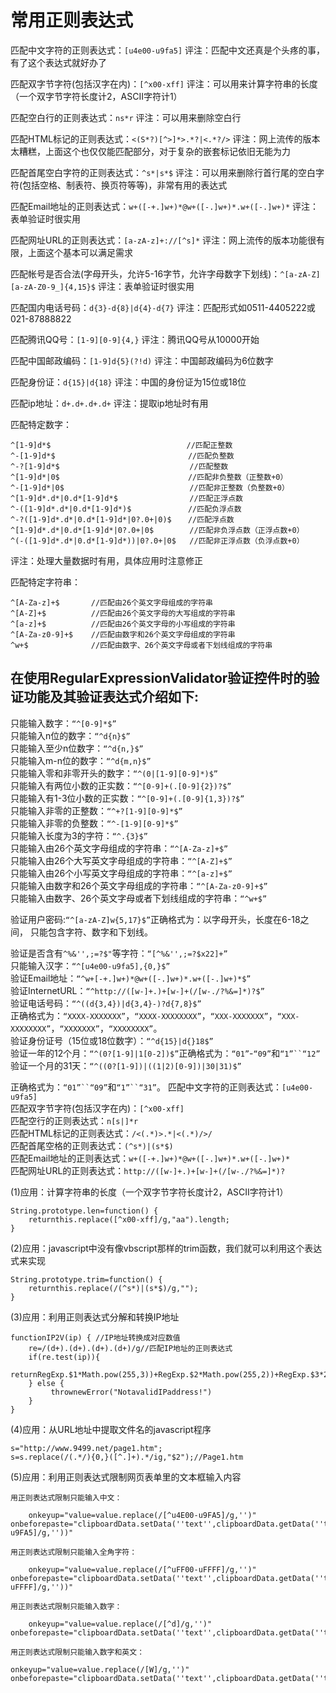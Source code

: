 # 常用正则表达式

匹配中文字符的正则表达式：`[u4e00-u9fa5]`
评注：匹配中文还真是个头疼的事，有了这个表达式就好办了

匹配双字节字符(包括汉字在内)：`[^x00-xff]`
评注：可以用来计算字符串的长度（一个双字节字符长度计2，ASCII字符计1）

匹配空白行的正则表达式：`ns*r`
评注：可以用来删除空白行

匹配HTML标记的正则表达式：`<(S*?)[^>]*>.*?|<.*?/>`
评注：网上流传的版本太糟糕，上面这个也仅仅能匹配部分，对于复杂的嵌套标记依旧无能为力

匹配首尾空白字符的正则表达式：`^s*|s*$`
评注：可以用来删除行首行尾的空白字符(包括空格、制表符、换页符等等)，非常有用的表达式

匹配Email地址的正则表达式：`w+([-+.]w+)*@w+([-.]w+)*.w+([-.]w+)*`
评注：表单验证时很实用

匹配网址URL的正则表达式：`[a-zA-z]+://[^s]*`
评注：网上流传的版本功能很有限，上面这个基本可以满足需求

匹配帐号是否合法(字母开头，允许5-16字节，允许字母数字下划线)：`^[a-zA-Z][a-zA-Z0-9_]{4,15}$`
评注：表单验证时很实用

匹配国内电话号码：`d{3}-d{8}|d{4}-d{7}`
评注：匹配形式如0511-4405222或021-87888822

匹配腾讯QQ号：`[1-9][0-9]{4,}`
评注：腾讯QQ号从10000开始

匹配中国邮政编码：`[1-9]d{5}(?!d)`
评注：中国邮政编码为6位数字

匹配身份证：`d{15}|d{18}`
评注：中国的身份证为15位或18位

匹配ip地址：`d+.d+.d+.d+`
评注：提取ip地址时有用

匹配特定数字：

    ^[1-9]d*$　　                           //匹配正整数  
    ^-[1-9]d*$　                            //匹配负整数  
    ^-?[1-9]d*$                             //匹配整数  
    ^[1-9]d*|0$　                           //匹配非负整数（正整数+0）  
    ^-[1-9]d*|0$                            //匹配非正整数（负整数+0）  
    ^[1-9]d*.d*|0.d*[1-9]d*$                //匹配正浮点数  
    ^-([1-9]d*.d*|0.d*[1-9]d*)$　           //匹配负浮点数  
    ^-?([1-9]d*.d*|0.d*[1-9]d*|0?.0+|0)$　  //匹配浮点数  
    ^[1-9]d*.d*|0.d*[1-9]d*|0?.0+|0$        //匹配非负浮点数（正浮点数+0）  
    ^(-([1-9]d*.d*|0.d*[1-9]d*))|0?.0+|0$   //匹配非正浮点数（负浮点数+0）  
评注：处理大量数据时有用，具体应用时注意修正

匹配特定字符串：

    ^[A-Za-z]+$       //匹配由26个英文字母组成的字符串  
    ^[A-Z]+$          //匹配由26个英文字母的大写组成的字符串  
    ^[a-z]+$          //匹配由26个英文字母的小写组成的字符串  
    ^[A-Za-z0-9]+$    //匹配由数字和26个英文字母组成的字符串  
    ^w+$              //匹配由数字、26个英文字母或者下划线组成的字符串  

## 在使用RegularExpressionValidator验证控件时的验证功能及其验证表达式介绍如下:

只能输入数字：`“^[0-9]*$”`  
只能输入n位的数字：`“^d{n}$”`  
只能输入至少n位数字：`“^d{n,}$”`  
只能输入m-n位的数字：`“^d{m,n}$”`  
只能输入零和非零开头的数字：`“^(0|[1-9][0-9]*)$”`  
只能输入有两位小数的正实数：`“^[0-9]+(.[0-9]{2})?$”`  
只能输入有1-3位小数的正实数：`“^[0-9]+(.[0-9]{1,3})?$”`  
只能输入非零的正整数：`“^+?[1-9][0-9]*$”`  
只能输入非零的负整数：`“^-[1-9][0-9]*$”`  
只能输入长度为3的字符：`“^.{3}$”`  
只能输入由26个英文字母组成的字符串：`“^[A-Za-z]+$”`  
只能输入由26个大写英文字母组成的字符串：`“^[A-Z]+$”`  
只能输入由26个小写英文字母组成的字符串：`“^[a-z]+$”`  
只能输入由数字和26个英文字母组成的字符串：`“^[A-Za-z0-9]+$”`  
只能输入由数字、26个英文字母或者下划线组成的字符串：`“^w+$”`  

验证用户密码:`“^[a-zA-Z]w{5,17}$”`正确格式为：以字母开头，长度在6-18之间，
只能包含字符、数字和下划线。  

验证是否含有`^%&'',;=?$"`等字符：`“[^%&'',;=?$x22]+”`  
只能输入汉字：`“^[u4e00-u9fa5],{0,}$”`  
验证Email地址：`“^w+[-+.]w+)*@w+([-.]w+)*.w+([-.]w+)*$”`   
验证InternetURL：`“^http://([w-]+.)+[w-]+(/[w-./?%&=]*)?$”`  
验证电话号码：`“^((d{3,4})|d{3,4}-)?d{7,8}$”`  
正确格式为：`“XXXX-XXXXXXX”`，`“XXXX-XXXXXXXX”`，`“XXX-XXXXXXX”`，`“XXX-XXXXXXXX”`，`“XXXXXXX”`，`“XXXXXXXX”`。  
验证身份证号（15位或18位数字）：`“^d{15}|d{}18$”`  
验证一年的12个月：`“^(0?[1-9]|1[0-2])$”`正确格式为：`“01”`-`“09”`和`“1”``“12”`  
验证一个月的31天：`“^((0?[1-9])|((1|2)[0-9])|30|31)$”`  

正确格式为：`“01”``“09”`和`“1”``“31”`。
匹配中文字符的正则表达式：`[u4e00-u9fa5]`  
匹配双字节字符(包括汉字在内)：`[^x00-xff]`  
匹配空行的正则表达式：`n[s|]*r`  
匹配HTML标记的正则表达式：`/<(.*)>.*|<(.*)/>/`  
匹配首尾空格的正则表达式：`(^s*)|(s*$)`  
匹配Email地址的正则表达式：`w+([-+.]w+)*@w+([-.]w+)*.w+([-.]w+)*`  
匹配网址URL的正则表达式：`http://([w-]+.)+[w-]+(/[w-./?%&=]*)?`  

(1)应用：计算字符串的长度（一个双字节字符长度计2，ASCII字符计1）

    String.prototype.len=function() {
        returnthis.replace([^x00-xff]/g,"aa").length;
    }  

(2)应用：javascript中没有像vbscript那样的trim函数，我们就可以利用这个表达式来实现

    String.prototype.trim=function() {
        returnthis.replace(/(^s*)|(s*$)/g,"");
    }

(3)应用：利用正则表达式分解和转换IP地址

    functionIP2V(ip) { //IP地址转换成对应数值
        re=/(d+).(d+).(d+).(d+)/g//匹配IP地址的正则表达式
        if(re.test(ip)){
            returnRegExp.$1*Math.pow(255,3))+RegExp.$2*Math.pow(255,2))+RegExp.$3*255+RegExp.$4*1
        } else {
             thrownewError("NotavalidIPaddress!")
        }
    }
(4)应用：从URL地址中提取文件名的javascript程序

    s="http://www.9499.net/page1.htm";
    s=s.replace(/(.*/){0,}([^.]+).*/ig,"$2");//Page1.htm

(5)应用：利用正则表达式限制网页表单里的文本框输入内容

    用正则表达式限制只能输入中文：

        onkeyup="value=value.replace(/[^u4E00-u9FA5]/g,'')" onbeforepaste="clipboardData.setData(''text'',clipboardData.getData(''text'').replace(/[^u4E00-u9FA5]/g,''))"

    用正则表达式限制只能输入全角字符：

        onkeyup="value=value.replace(/[^uFF00-uFFFF]/g,'')" onbeforepaste="clipboardData.setData(''text'',clipboardData.getData(''text'').replace(/[^uFF00-uFFFF]/g,''))"

    用正则表达式限制只能输入数字：

        onkeyup="value=value.replace(/[^d]/g,'')" onbeforepaste="clipboardData.setData(''text'',clipboardData.getData(''text'').replace(/[^d]/g,''))"

    用正则表达式限制只能输入数字和英文：

    onkeyup="value=value.replace(/[W]/g,'')" onbeforepaste="clipboardData.setData(''text'',clipboardData.getData(''text'').replace(/[^d]/g,''